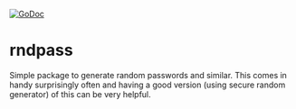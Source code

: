 [![GoDoc](https://godoc.org/github.com/KarpelesLab/rndpass?status.svg)](https://godoc.org/github.com/KarpelesLab/rndpass)

# rndpass

Simple package to generate random passwords and similar. This comes in handy surprisingly often
and having a good version (using secure random generator) of this can be very helpful.
